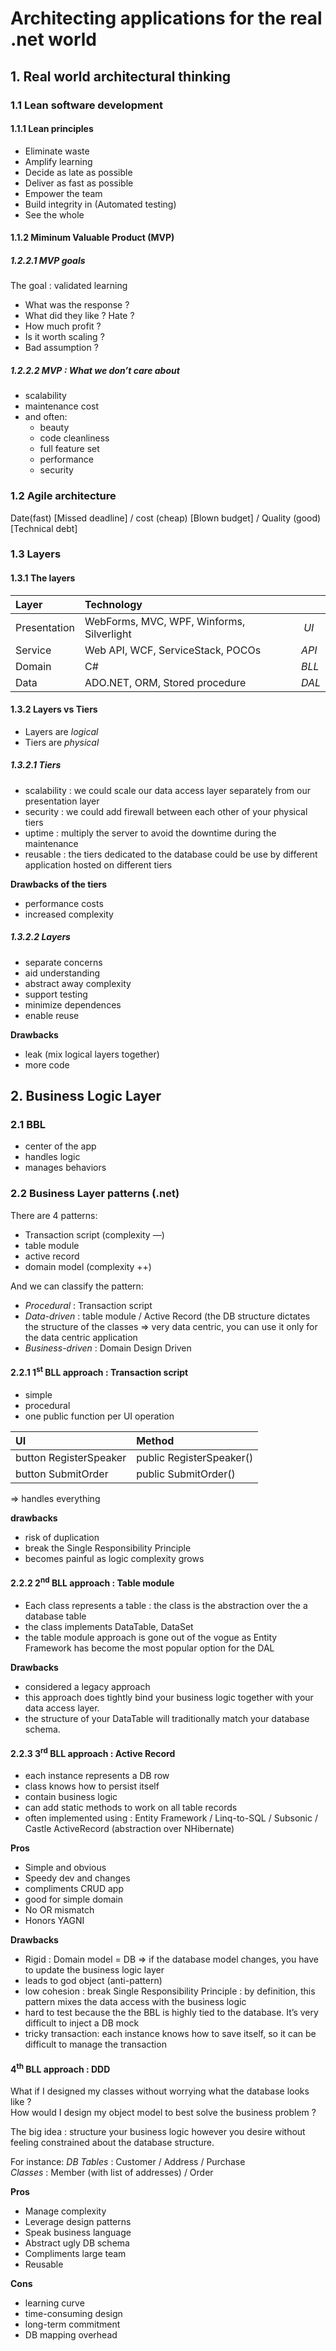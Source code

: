 # Architecting applications for the real .net world

## 1. Real world architectural thinking

### 1.1 Lean software development

#### 1.1.1 Lean principles

* Eliminate waste
* Amplify learning
* Decide as late as possible
* Deliver as fast as possible
* Empower the team
* Build integrity in (Automated testing)
* See the whole

#### 1.1.2 Miminum Valuable Product (MVP)

##### 1.2.2.1 MVP goals

The goal : validated learning 
* What was the response ?
* What did they like ? Hate ?
* How much profit ?
* Is it worth scaling ?
* Bad assumption ?

##### 1.2.2.2 MVP : What we don’t care about

* scalability
* maintenance cost
* and often:
  * beauty
  * code cleanliness
  * full feature set
  * performance
  * security
  
  
### 1.2 Agile architecture

Date(fast) [Missed deadline] / cost (cheap) [Blown budget] / Quality (good) [Technical debt]

### 1.3 Layers

#### 1.3.1 The layers

| Layer        | Technology                                |       |
|:-------------|:------------------------------------------|:------|
| Presentation	|	WebForms, MVC, WPF, Winforms, Silverlight	| _UI_  |
| Service		    |	Web API, WCF, ServiceStack, POCOs    			  | _API_ |
| Domain       |	C#										                              | _BLL_ |
| Data									| ADO.NET, ORM, Stored procedure            |	_DAL_ |


#### 1.3.2 Layers vs Tiers

* Layers are _logical_
* Tiers are _physical_

##### 1.3.2.1 Tiers

- scalability :  we could scale our data access layer separately from our presentation layer
- security : we could add firewall between each other of your physical tiers
- uptime : multiply the server to avoid the downtime during the maintenance
- reusable : the tiers dedicated to the database could be use by different application hosted on different tiers

__Drawbacks of the tiers__  
- performance costs
- increased complexity

##### 1.3.2.2 Layers

- separate concerns
- aid understanding
- abstract away complexity
- support testing
- minimize dependences
- enable reuse

__Drawbacks__
- leak (mix logical layers together)
- more code

## 2. Business Logic Layer

### 2.1 BBL

- center of the app
- handles logic
- manages behaviors

### 2.2 Business Layer patterns (.net)

There are 4 patterns:
- Transaction script (complexity —)
- table module 
- active record
- domain model (complexity ++)

And we can classify the pattern:
* _Procedural_ : Transaction script
* _Data-driven_ : table module / Active Record (the DB structure dictates the structure of the classes => very data centric, you can use it only for the data centric application
* _Business-driven_ : Domain Design Driven

#### 2.2.1 1<sup>st</sup> BLL approach : Transaction script

- simple
- procedural
- one public function per UI operation


| UI                     | Method                    |
|:-----------------------|:--------------------------|
| button RegisterSpeaker | public RegisterSpeaker()  |
| button SubmitOrder			  | public SubmitOrder()      |

=> handles everything 	
 
__drawbacks__
- risk of duplication
- break the Single Responsibility Principle 
- becomes painful as logic complexity grows

#### 2.2.2 2<sup>nd</sup> BLL approach : Table module

- Each class represents a table : the class is the abstraction over the a database table
- the class implements DataTable, DataSet
- the table module approach is gone out of the vogue as Entity Framework has become the most popular 	option for the DAL

__Drawbacks__
- considered a legacy approach
- this approach does tightly bind your business logic together with your data access layer.
- the structure of your DataTable will traditionally match your database schema.

#### 2.2.3 3<sup>rd</sup> BLL approach : Active Record

- each instance represents a DB row
- class knows how to persist itself
- contain business logic
- can add static methods to work on all table records
- often implemented using : Entity Framework / Linq-to-SQL / Subsonic / Castle ActiveRecord (abstraction over NHibernate)

__Pros__
- Simple and obvious
- Speedy dev and changes
- compliments CRUD app
- good for simple domain
- No OR mismatch
- Honors YAGNI

__Drawbacks__
- Rigid : Domain model = DB => if the database model changes, you have to update the business logic layer
- leads to god object (anti-pattern)
- low cohesion : break Single Responsibility Principle : by definition, this pattern mixes the data access with the business logic
- hard to test because the the BBL is highly tied to the database. It’s very difficult to inject a DB mock
- tricky transaction: each instance knows how to save itself, so it can be difficult to manage the transaction


#### 4<sup>th</sup> BLL approach : DDD

What if I designed my classes without worrying what the database looks like ?  
How would I design my object model to best solve the business problem ?  

The big idea : structure your business logic however you desire without feeling constrained about the database structure.	

For instance:
_DB Tables_ : Customer / Address / Purchase  
_Classes_ : Member (with list of addresses) / Order  

__Pros__
- Manage complexity
- Leverage design patterns
- Speak business language
- Abstract ugly DB schema
- Compliments large team
- Reusable
 
__Cons__
- learning curve
- time-consuming design
- long-term commitment
- DB mapping overhead



